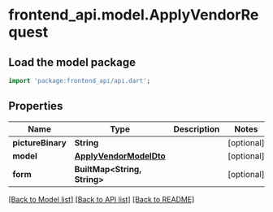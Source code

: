 # frontend_api.model.ApplyVendorRequest

## Load the model package
```dart
import 'package:frontend_api/api.dart';
```

## Properties
Name | Type | Description | Notes
------------ | ------------- | ------------- | -------------
**pictureBinary** | **String** |  | [optional] 
**model** | [**ApplyVendorModelDto**](ApplyVendorModelDto.md) |  | [optional] 
**form** | **BuiltMap&lt;String, String&gt;** |  | [optional] 

[[Back to Model list]](../README.md#documentation-for-models) [[Back to API list]](../README.md#documentation-for-api-endpoints) [[Back to README]](../README.md)


